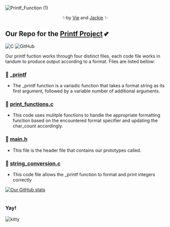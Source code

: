 
![Printf_Function (1)](https://github.com/ThatsVie/holbertonschool-printf/assets/144152489/052145cf-984d-43c1-ae87-55eb6a78e7b6)

<p align="center">
✨by <a href="https://github.com/ThatsVie/">Vie</a> and  <a href="https://github.com/Srixx24/">Jackie</a> ✨
</p>

## Our Repo for the [Printf Project](https://github.com/ThatsVie/holbertonschool-printf) 💕

![C](https://img.shields.io/badge/c-%2300599C.svg?style=for-the-badge&logo=c&logoColor=white) ![GitHub](https://img.shields.io/badge/github-%23121011.svg?style=for-the-badge&logo=github&logoColor=white)

Our printf fuction works through four distinct files, each code file works in tandum to produce output according to a format. Files are listed bellow:

### 🌟 [_printf](https://github.com/ThatsVie/holbertonschool-printf/blob/main/_printf.c)
- The _printf function is a variadic function that takes a format string as its first argument, followed by a variable number of additional arguments.

### 🌟 [print_functions.c](https://github.com/ThatsVie/holbertonschool-printf/blob/Jackie/print_functions.c)
- This code uses mulitple functions to handle the appropriate formatting function based on the encountered format specifier and updating the char_count accordingly.

### 🌟 [main.h](https://github.com/ThatsVie/holbertonschool-printf/blob/main/main.h)
- This file is the header file that contains our prototypes called.

### 🌟 [string_conversion.c](https://github.com/ThatsVie/holbertonschool-printf/blob/Jackie/string_conversion.c)
- This code file allows the _printf function to format and print integers correctly

[![Our GitHub stats](https://github-readme-stats.vercel.app/api?username=ThatsVie&theme=tokyonight)](https://github.com/ThatsVie/holbertonschool-printf)


#
### Yay!
![kitty](https://encrypted-tbn0.gstatic.com/images?q=tbn:ANd9GcSDtguQl4ahyEPvsWB4rTkN-1b9yEKpGM4K-7gJLvhaTQ&s)
